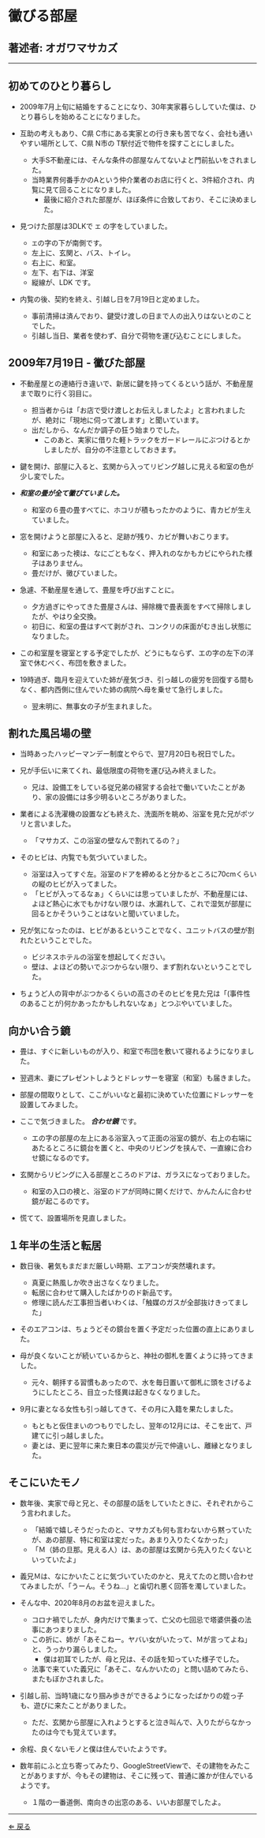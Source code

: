 # 黴びる部屋
## 著述者: オガワマサカズ

---
## 初めてのひとり暮らし
- 2009年7月上旬に結婚をすることになり、30年実家暮らししていた僕は、ひとり暮らしを始めることになりました。

- 互助の考えもあり、C県 C市にある実家との行き来も苦でなく、会社も通いやすい場所として、C県 N市の T駅付近で物件を探すことにしました。
    - 大手S不動産には、そんな条件の部屋なんてないよと門前払いをされました。
    - 当時業界何番手かのAという仲介業者のお店に行くと、3件紹介され、内覧に見て回ることになりました。
        - 最後に紹介された部屋が、ほぼ条件に合致しており、そこに決めました。

- 見つけた部屋は3DLKで `エ` の字をしていました。
    - `エ`の字の下が南側です。
    - 左上に、玄関と、バス、トイレ。
    - 右上に、和室。
    - 左下、右下は、洋室
    - 縦線が、LDK です。

- 内覧の後、契約を終え、引越し日を7月19日と定めました。
    - 事前清掃は済んでおり、鍵受け渡しの日まで人の出入りはないとのことでした。
    - 引越し当日、業者を使わず、自分で荷物を運び込むことにしました。

## 2009年7月19日 - 黴びた部屋
- 不動産屋との連絡行き違いで、新居に鍵を持ってくるという話が、不動産屋まで取りに行く羽目に。
    - 担当者からは「お店で受け渡しとお伝えしましたよ」と言われましたが、絶対に「現地に伺って渡します」と聞いています。
    - 出だしから、なんだか調子の狂う始まりでした。
        - このあと、実家に借りた軽トラックをガードレールにぶつけるとかしましたが、自分の不注意としておきます。

- 鍵を開け、部屋に入ると、玄関から入ってリビング越しに見える和室の色が少し変でした。

- ***和室の畳が全て黴びていました。***
    - 和室の６畳の畳すべてに、ホコリが積もったかのように、青カビが生えていました。

- 窓を開けようと部屋に入ると、足跡が残り、カビが舞いおこります。
    - 和室にあった襖は、なにごともなく、押入れのなかもカビにやられた様子はありません。
    - 畳だけが、黴びていました。

- 急遽、不動産屋を通して、畳屋を呼び出すことに。
    - 夕方過ぎにやってきた畳屋さんは、掃除機で畳表面をすべて掃除しましたが、やはり全交換。
    - 初日に、和室の畳はすべて剥がされ、コンクリの床面がむき出し状態になりました。

- この和室屋を寝室とする予定でしたが、どうにもならず、エの字の左下の洋室で休むべく、布団を敷きました。

- 19時過ぎ、臨月を迎えていた姉が産気づき、引っ越しの疲労を回復する間もなく、都内西側に住んでいた姉の病院へ母を乗せて急行しました。
    - 翌未明に、無事女の子が生まれました。

## 割れた風呂場の壁
- 当時あったハッピーマンデー制度とやらで、翌7月20日も祝日でした。

- 兄が手伝いに来てくれ、最低限度の荷物を運び込み終えました。
    - 兄は、設備工をしている従兄弟の経営する会社で働いていたことがあり、家の設備には多少明るいところがありました。

- 業者による洗濯機の設置なども終えた、洗面所を眺め、浴室を見た兄がポツリと言いました。
    - 「マサカズ、この浴室の壁なんで割れてるの？」

- そのヒビは、内覧でも気づいていました。
    - 浴室は入ってすぐ左。浴室のドアを締めると分かるところに70cmくらいの縦のヒビが入ってました。
    - 「ヒビが入ってるなぁ」くらいには思っていましたが、不動産屋には、よほど熱心に水でもかけない限りは、水漏れして、これで湿気が部屋に回るとかそういうことはないと聞いていました。

- 兄が気になったのは、ヒビがあるということでなく、ユニットバスの壁が割れたということでした。
    - ビジネスホテルの浴室を想起してください。
    - 壁は、よほどの勢いでぶつからない限り、まず割れないということでした。

- ちょうど人の背中がぶつかるくらいの高さのそのヒビを見た兄は「(事件性のあることが)何かあったかもしれないなぁ」とつぶやいていました。

## 向かい合う鏡
- 畳は、すぐに新しいものが入り、和室で布団を敷いて寝れるようになりました。

- 翌週末、妻にプレゼントしようとドレッサーを寝室（和室）も届きました。

- 部屋の間取りとして、ここがいいなと最初に決めていた位置にドレッサーを設置してみました。
- ここで気づきました。 ***合わせ鏡*** です。
    - エの字の部屋の左上にある浴室入って正面の浴室の鏡が、右上の右端にあたるところに鏡台を置くと、中央のリビングを挟んで、一直線に合わせ鏡になるのです。
- 玄関からリビングに入る部屋ところのドアは、ガラスになっておりました。
    - 和室の入口の襖と、浴室のドアが同時に開くだけで、かんたんに合わせ鏡が起こるのです。

- 慌てて、設置場所を見直しました。

## １年半の生活と転居
- 数日後、暑気もまだまだ厳しい時期、エアコンが突然壊れます。
    - 真夏に熱風しか吹き出さなくなりました。
    - 転居に合わせて購入したばかりのド新品です。
	- 修理に読んだ工事担当者いわくは、「触媒のガスが全部抜けきってました」

- そのエアコンは、ちょうどその鏡台を置く予定だった位置の直上にありました。

- 母が良くないことが続いているからと、神社の御札を置くように持ってきました。
    - 元々、朝拝する習慣もあったので、水を毎日置いて御札に頭をさげるようにしたところ、目立った怪異は起きなくなりました。

- 9月に妻となる女性も引っ越してきて、その月に入籍を果たしました。
    - もともと仮住まいのつもりでしたし、翌年の12月には、そこを出て、戸建てに引っ越しました。
    - 妻とは、更に翌年に来た東日本の震災が元で仲違いし、離縁となりました。

## そこにいたモノ
- 数年後、実家で母と兄と、その部屋の話をしていたときに、それぞれからこう言われました。
    - 「結婚で嬉しそうだったのと、マサカズも何も言わないから黙っていたが、あの部屋、特に和室は変だった。あまり入りたくなかった」
    - 「Ｍ（姉の旦那。見える人）は、あの部屋は玄関から先入りたくないといっていたよ」

- 義兄Ｍは、なにかいたことに気づいていたのかと、見えてたのと問い合わせてみましたが、「うーん。そうね…」と歯切れ悪く回答を濁していました。

- そんな中、2020年8月のお盆を迎えました。
    - コロナ禍でしたが、身内だけで集まって、亡父の七回忌で塔婆供養の法事にあつまりました。
	- この折に、姉が「あそこねー。ヤバい女がいたって、Ｍが言ってよね」と、うっかり漏らしました。
    	- 僕は初耳でしたが、母と兄は、その話を知っていた様子でした。
	- 法事で来ていた義兄に「あそこ、なんかいたの」と問い詰めてみたら、またもぼかされました。

- 引越し前、当時1歳になり掴み歩きができるようになったばかりの姪っ子も、遊びに来たことがありました。
	- ただ、玄関から部屋に入れようとすると泣き叫んで、入りたがらなかったのは今でも覚えています。

- 余程、良くないモノと僕は住んでいたようです。

- 数年前にふと立ち寄ってみたり、GoogleStreetViewで、その建物をみたことがありますが、今もその建物は、そこに残って、普通に誰かが住んでいるようです。
    - １階の一番道側、南向きの出窓のある、いいお部屋でしたよ。

---
[⇐ 戻る](../README.md)
